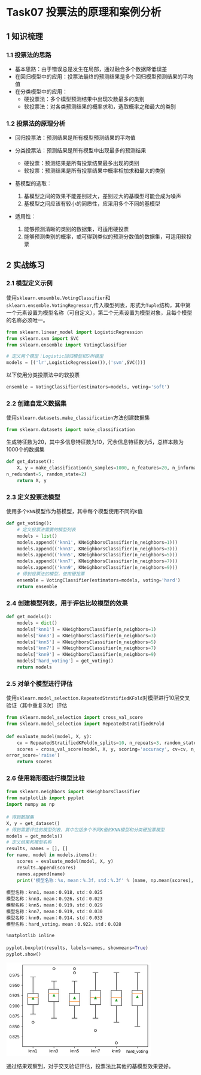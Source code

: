 # Task07 投票法的原理和案例分析

## 1 知识梳理
### 1.1 投票法的思路
- 基本思路：由于错误总是发生在局部，通过融合多个数据降低误差
- 在回归模型中的应用：投票法最终的预测结果是多个回归模型预测结果的平均值
- 在分类模型中的应用：
  - 硬投票法：多个模型预测结果中出现次数最多的类别
  - 软投票法：对各类预测结果的概率求和，选取概率之和最大的类别

### 1.2 投票法的原理分析
- 回归投票法：预测结果是所有模型预测结果的平均值
- 分类投票法：预测结果是所有模型中出现最多的预测结果
    - 硬投票：预测结果是所有投票结果最多出现的类别
    - 软投票：预测结果是所有投票结果中概率相加求和最大的类别

- 基模型的选取：  
  1. 基模型之间的效果不能差别过大，差别过大的基模型可能会成为噪声
  2. 基模型之间应该有较小的同质性，应采用多个不同的基模型
- 适用性：  
  1. 能够预测清晰的类别的数据集，可适用硬投票
  2. 能够预测类别的概率，或可得到类似的预测分数值的数据集，可适用软投票

## 2 实战练习

### 2.1 模型定义示例

使用`sklearn.ensemble.VotingClassifier`和`sklearn.ensemble.VotingRegressor`,传入模型列表，形式为`Tuple`结构，其中第一个元素设置为模型名称（可自定义），第二个元素设置为模型对象，且每个模型的名称必须唯一。


```python
from sklearn.linear_model import LogisticRegression
from sklearn.svm import SVC
from sklearn.ensemble import VotingClassifier
```


```python
# 定义两个模型：Logistic回归模型和SVM模型
models = [('lr',LogisticRegression()),('svm',SVC())]
```

以下使用分类投票法中的软投票


```python
ensemble = VotingClassifier(estimators=models, voting='soft')
```

### 2.2 创建自定义数据集
使用`sklearn.datasets.make_classification`方法创建数据集


```python
from sklearn.datasets import make_classification
```

生成特征数为20，其中多信息特征数为10，冗余信息特征数为5，总样本数为1000个的数据集


```python
def get_dataset():
    X, y = make_classification(n_samples=1000, n_features=20, n_informative=10,
n_redundant=5, random_state=2)
    return X, y
```

### 2.3 定义投票法模型

使用多个`KNN`模型作为基模型，其中每个模型使用不同的`K`值


```python
def get_voting():
    # 定义投票法需要的模型列表
    models = list()
    models.append(('knn1', KNeighborsClassifier(n_neighbors=1)))
    models.append(('knn3', KNeighborsClassifier(n_neighbors=3)))
    models.append(('knn5', KNeighborsClassifier(n_neighbors=5)))
    models.append(('knn7', KNeighborsClassifier(n_neighbors=7)))
    models.append(('knn9', KNeighborsClassifier(n_neighbors=9)))
    # 得到投票法的模型，使用硬投票
    ensemble = VotingClassifier(estimators=models, voting='hard')
    return ensemble
```

### 2.4 创建模型列表，用于评估比较模型的效果


```python
def get_models():
    models = dict()
    models['knn1'] = KNeighborsClassifier(n_neighbors=1)
    models['knn3'] = KNeighborsClassifier(n_neighbors=3)
    models['knn5'] = KNeighborsClassifier(n_neighbors=5)
    models['knn7'] = KNeighborsClassifier(n_neighbors=7)
    models['knn9'] = KNeighborsClassifier(n_neighbors=9)
    models['hard_voting'] = get_voting()
    return models
```

### 2.5 对单个模型进行评估
使用`sklearn.model_selection.RepeatedStratifiedKFold`对模型进行10层交叉验证（其中重复3次）评估


```python
from sklearn.model_selection import cross_val_score
from sklearn.model_selection import RepeatedStratifiedKFold

def evaluate_model(model, X, y):
    cv = RepeatedStratifiedKFold(n_splits=10, n_repeats=3, random_state=1)
    scores = cross_val_score(model, X, y, scoring='accuracy', cv=cv, n_jobs=-1,
error_score='raise')
    return scores
```

### 2.6 使用箱形图进行模型比较


```python
from sklearn.neighbors import KNeighborsClassifier
from matplotlib import pyplot
import numpy as np

# 得到数据集
X, y = get_dataset()
# 得到需要评估的模型列表，其中包括多个不同K值的KNN模型和分类硬投票模型
models = get_models()
# 定义结果和模型名称
results, names = [], []
for name, model in models.items():
    scores = evaluate_model(model, X, y)
    results.append(scores)
    names.append(name)
    print('模型名称：%s，mean：%.3f，std：%.3f' % (name, np.mean(scores), np.std(scores)))
```

    模型名称：knn1，mean：0.918，std：0.025
    模型名称：knn3，mean：0.926，std：0.023
    模型名称：knn5，mean：0.919，std：0.029
    模型名称：knn7，mean：0.919，std：0.030
    模型名称：knn9，mean：0.914，std：0.033
    模型名称：hard_voting，mean：0.922，std：0.028
    


```python
%matplotlib inline

pyplot.boxplot(results, labels=names, showmeans=True)
pyplot.show()
```


    
![png](images/task07/01.png)
    


通过结果观察到，对于交叉验证评估，投票法比其他的基模型效果要好。
